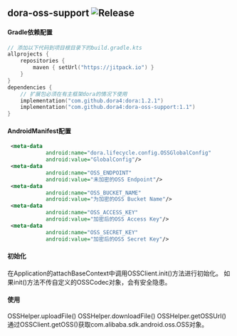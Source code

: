 dora-oss-support
![Release](https://jitpack.io/v/dora4/dora-oss-support.svg)
--------------------------------

#### Gradle依赖配置

```kotlin
// 添加以下代码到项目根目录下的build.gradle.kts
allprojects {
    repositories {
        maven { setUrl("https://jitpack.io") }
    }
}
dependencies {
    // 扩展包必须在有主框架dora的情况下使用
    implementation("com.github.dora4:dora:1.2.1")
    implementation("com.github.dora4:dora-oss-support:1.1")
}
```

#### AndroidManifest配置

```xml
 <meta-data
            android:name="dora.lifecycle.config.OSSGlobalConfig"
            android:value="GlobalConfig"/>
 <meta-data
            android:name="OSS_ENDPOINT"
            android:value="未加密的OSS Endpoint"/>
 <meta-data
            android:name="OSS_BUCKET_NAME"
            android:value="为加密的OSS Bucket Name"/>
 <meta-data
            android:name="OSS_ACCESS_KEY"
            android:value="加密后的OSS Access Key"/>
 <meta-data
            android:name="OSS_SECRET_KEY"
            android:value="加密后的OSS Secret Key"/>
```

#### 初始化

在Application的attachBaseContext中调用OSSClient.init()方法进行初始化。
如果init()方法不传自定义的OSSCodec对象，会有安全隐患。

#### 使用

OSSHelper.uploadFile()
OSSHelper.downloadFile()
OSSHelper.getOSSUrl()
通过OSSClient.getOSS()获取com.alibaba.sdk.android.oss.OSS对象。

